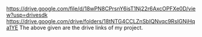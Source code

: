 https://drive.google.com/file/d/18wPN8CPrsnY6isT1Nj22r6AxcOPFXe0D/view?usp=drivesdk
https://drive.google.com/drive/folders/18tNTG4CCLZnSbIQNvqc9RsIGNjHqa1YE
   The above given are the drive links of my project.
